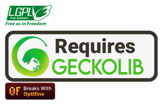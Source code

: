 ![LGPLv3](docs_img/LGPL-v3_logo.png)

![Requires GeckoLib](docs_img/Requires_GeckoLib.png)
![Breaks with Optifine](docs_img/Breaks_With_Optifine.png)

<!-- ![Available for Fabric](docs_img/Available_for_Fabric.png) -->